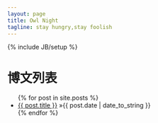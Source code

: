 ```yaml
---
layout: page
title: Owl Night
tagline: stay hungry,stay foolish
---
```

{% include JB/setup %}
   
# 博文列表

<ul class="posts">
  {% for post in site.posts %}
    <li> <a href="{{ BASE_PATH }}{{ post.url }}">{{ post.title }}</a> &raquo;<span>{{ post.date | date_to_string }}</span></li>
  {% endfor %}
</ul>



